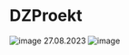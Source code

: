 # DZProekt
![image](https://github.com/Gollandskiy/DZProekt_DB_Rabota/assets/126692933/56c2a374-6053-40ab-a153-cb8abc07ce3b)
27.08.2023
![image](https://github.com/Gollandskiy/DZProekt_DB_Rabota/assets/126692933/26a41d96-7153-499e-a0aa-b15b36eea758)

